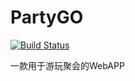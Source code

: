 # PartyGO
[![Build Status](https://travis-ci.org/rickgiser/PartyGO.svg?branch=master)](https://travis-ci.org/rickgiser/PartyGO)

一款用于游玩聚会的WebAPP

